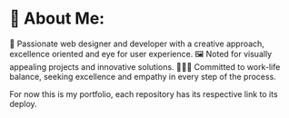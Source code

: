 # 💫 About Me:
🍃 Passionate web designer and developer with a creative approach, excellence oriented and eye for user experience. 
🖼️ Noted for visually appealing projects and innovative solutions. 
🧑🏻‍💻 Committed to work-life balance, seeking excellence and empathy in every step of the process. 

For now this is my portfolio, each repository has its respective link to its deploy.
